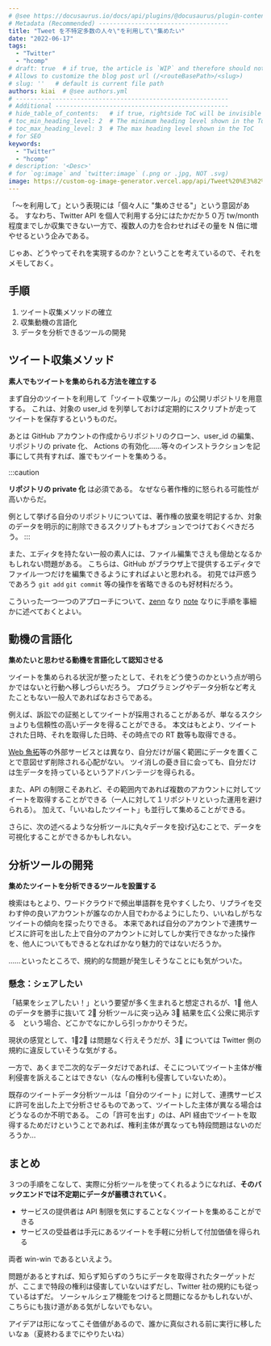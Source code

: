 ```yaml
---
# @see https://docusaurus.io/docs/api/plugins/@docusaurus/plugin-content-blog#markdown-front-matter
# Metadata (Recommended) ------------------------------------
title: "Tweet を不特定多数の人々\"を利用して\"集めたい"
date: "2022-06-17"
tags:
  - "Twitter"
  - "hcomp"
# draft: true  # if true, the article is `WIP` and therefore should not be published yet
# Allows to customize the blog post url (/<routeBasePath>/<slug>)
# slug: ''   # default is current file path
authors: kiai  # @see authors.yml
# -----------------------------------------------------------
# Additional ------------------------------------------------
# hide_table_of_contents:   # if true, rightside ToC will be invisible
# toc_min_heading_level: 2  # The minimum heading level shown in the ToC
# toc_max_heading_level: 3  # The max heading level shown in the ToC
# for SEO
keywords:
  - "Twitter"
  - "hcomp"
# description: '<Desc>'
# for `og:image` and `twitter:image` (.png or .jpg, NOT .svg)
image: https://custom-og-image-generator.vercel.app/api/Tweet%20%E3%82%92%E4%B8%8D%E7%89%B9%E5%AE%9A%E5%A4%9A%E6%95%B0%E3%81%AE%E4%BA%BA%E3%80%85%22%E3%82%92%E5%88%A9%E7%94%A8%E3%81%97%E3%81%A6%22%E9%9B%86%E3%82%81%E3%81%9F%E3%81%84.png?theme=light&copyright=Kiai+de+Nantoka&logo=https%3A%2F%2Fabs.twimg.com%2Fresponsive-web%2Fclient-web%2Ficon-svg.168b89d8.svg&avater=https%3A%2F%2Favatars.githubusercontent.com%2Fu%2F20794309&author=Kiai&aka=%40Ningensei848&site=%E6%B0%97%E5%90%88%E3%81%A7%E3%81%AA%E3%82%93%E3%81%A8%E3%81%8B&tags=Twitter&tags=hcomp
---
```


「～を利用して」という表現には「個々人に "集めさせる"」という意図がある。
すなわち、Twitter API を個人で利用する分にはたかだか５０万 tw/month 程度までしか収集できない一方で、複数人の力を合わせればその量を N 倍に増やせるという企みである。

じゃあ、どうやってそれを実現するのか？ということを考えているので、それをメモしておく。

<!-- truncate -->

## 手順

1. ツイート収集メソッドの確立
2. 収集動機の言語化
3. データを分析できるツールの開発

## ツイート収集メソッド

**素人でもツイートを集められる方法を確立する**

まず自分のツイートを利用して「ツイート収集ツール」の公開リポジトリを用意する。
これは、対象の user_id を列挙しておけば定期的にスクリプトが走ってツイートを保存するというものだ。

あとは GitHub アカウントの作成からリポジトリのクローン、user_id の編集、リポジトリの private 化、 Actions の有効化……等々のインストラクションを記事にして共有すれば、誰でもツイートを集めうる。

:::caution

**リポジトリの private 化** は必須である。
なぜなら著作権的に怒られる可能性が高いからだ。

例として挙げる自分のリポジトリについては、著作権の放棄を明記するか、対象のデータを明示的に削除できるスクリプトもオプションでつけておくべきだろう。
:::

また、エディタを持たない一般の素人には、ファイル編集でさえも億劫となるかもしれない問題がある。
こちらは、GitHub がブラウザ上で提供するエディタでファイル一つだけを編集できるようにすればよいと思われる。
初見では戸惑うであろう `git add` `git commit` 等の操作を省略できるのも好材料だろう。

こういった一つ一つのアプローチについて、[zenn](https://zenn.dev/ningensei848) なり [note](https://note.com/ningensei848) なりに手順を事細かに述べておくとよい。

## 動機の言語化

**集めたいと思わせる動機を言語化して認知させる**

ツイートを集められる状況が整ったとして、それをどう使うのかという点が明らかではないと行動へ移しづらいだろう。
プログラミングやデータ分析など考えたこともない一般人であればなおさらである。

例えば、訴訟での証拠としてツイートが採用されることがあるが、単なるスクショよりも信頼性の高いデータを得ることができる。
本文はもとより、ツイートされた日時、それを取得した日時、その時点での RT 数等も取得できる。

[Web 魚拓](https://megalodon.jp)等の外部サービスとは異なり、自分だけが届く範囲にデータを置くことで意図せず削除される心配がない。
ツイ消しの憂き目に会っても、自分だけは生データを持っているというアドバンテージを得られる。

また、API の制限こそあれど、その範囲内であれば複数のアカウントに対してツイートを取得することができる（一人に対して１リポジトリといった運用を避けられる）。
加えて、「いいねしたツイート」も並行して集めることができる。

さらに、次の述べるような分析ツールに丸々データを投げ込むことで、データを可視化することができるかもしれない。

## 分析ツールの開発

**集めたツイートを分析できるツールを設置する**

検索はもとより、ワードクラウドで頻出単語群を見やすくしたり、リプライを交わす仲の良いアカウントが誰なのか人目でわかるようにしたり、いいねしがちなツイートの傾向を探ったりできる。
本来であれば自分のアカウントで連携サービスに許可を出した上で自分のアカウントに対してしか実行できなかった操作を、他人についてもできるとなればかなり魅力的ではないだろうか。

……といったところで、規約的な問題が発生しそうなことにも気がついた。

### 懸念：シェアしたい

「結果をシェアしたい！」という要望が多く生まれると想定されるが、1⃣ 他人のデータを勝手に抜いて 2⃣ 分析ツールに突っ込み 3⃣ 結果を広く公衆に掲示する　という場合、どこかでなにかしら引っかかりそうだ。

現状の感覚として、1⃣2⃣ は問題なく行えそうだが、3⃣ については Twitter 側の規約に違反していそうな気がする。

一方で、あくまで二次的なデータだけであれば、そこについてツイート主体が権利侵害を訴えることはできない（なんの権利も侵害していないため）。

既存のツイートデータ分析ツールは「自分のツイート」に対して、連携サービスに許可を出した上で分析させるものであって、ツイートした主体が異なる場合はどうなるのか不明である。
この「許可を出す」のは、API 経由でツイートを取得するためだけということであれば、権利主体が異なっても特段問題はないのだろうか…

## まとめ

３つの手順をこなして、実際に分析ツールを使ってくれるようになれば、**そのバックエンドでは不定期にデータが蓄積されていく**。

-   サービスの提供者は API 制限を気にすることなくツイートを集めることができる
-   サービスの受益者は手元にあるツイートを手軽に分析して付加価値を得られる

両者 win-win であるといえよう。

問題があるとすれば、知らず知らずのうちにデータを取得されたターゲットだが、ここまで特段の権利は侵害していないはずだし、Twitter 社の規約にも従っているはずだ。
ソーシャルシェア機能をつけると問題になるかもしれないが、こちらにも抜け道がある気がしないでもない。

アイデアは形になってこそ価値があるので、誰かに真似される前に実行に移したいなぁ（夏終わるまでにやりたいね）
